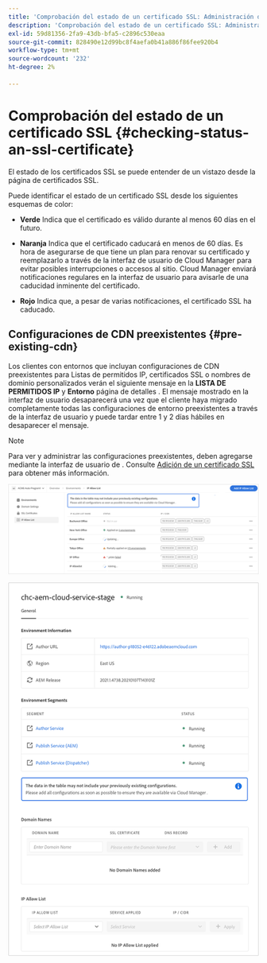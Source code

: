 ```yaml
---
title: 'Comprobación del estado de un certificado SSL: Administración de certificados SSL'
description: 'Comprobación del estado de un certificado SSL: Administración de certificados SSL'
exl-id: 59d81356-2fa9-43db-bfa5-c2896c530eaa
source-git-commit: 828490e12d99bc8f4aefa0b41a886f86fee920b4
workflow-type: tm+mt
source-wordcount: '232'
ht-degree: 2%

---
```


# Comprobación del estado de un certificado SSL {#checking-status-an-ssl-certificate}

El estado de los certificados SSL se puede entender de un vistazo desde la página de certificados SSL.

Puede identificar el estado de un certificado SSL desde los siguientes esquemas de color:

* **Verde**
Indica que el certificado es válido durante al menos 60 días en el futuro.

* **Naranja**
Indica que el certificado caducará en menos de 60 días. Es hora de asegurarse de que tiene un plan para renovar su certificado y reemplazarlo a través de la interfaz de usuario de Cloud Manager para evitar posibles interrupciones o accesos al sitio. Cloud Manager enviará notificaciones regulares en la interfaz de usuario para avisarle de una caducidad inminente del certificado.

* **Rojo**
Indica que, a pesar de varias notificaciones, el certificado SSL ha caducado.

## Configuraciones de CDN preexistentes {#pre-existing-cdn}

Los clientes con entornos que incluyan configuraciones de CDN preexistentes para Listas de permitidos IP, certificados SSL o nombres de dominio personalizados verán el siguiente mensaje en la **LISTA DE PERMITIDOS IP** y **Entorno** página de detalles . El mensaje mostrado en la interfaz de usuario desaparecerá una vez que el cliente haya migrado completamente todas las configuraciones de entorno preexistentes a través de la interfaz de usuario y puede tardar entre 1 y 2 días hábiles en desaparecer el mensaje.

>[!NOTE]
>Para ver y administrar las configuraciones preexistentes, deben agregarse mediante la interfaz de usuario de . Consulte [Adición de un certificado SSL](/help/implementing/cloud-manager/managing-ssl-certifications/add-ssl-certificate.md) para obtener más información.

![](/help/implementing/cloud-manager/assets/ip-allow-list-message1.png)

![](/help/implementing/cloud-manager/assets/ip-allow-list-message2.png)
